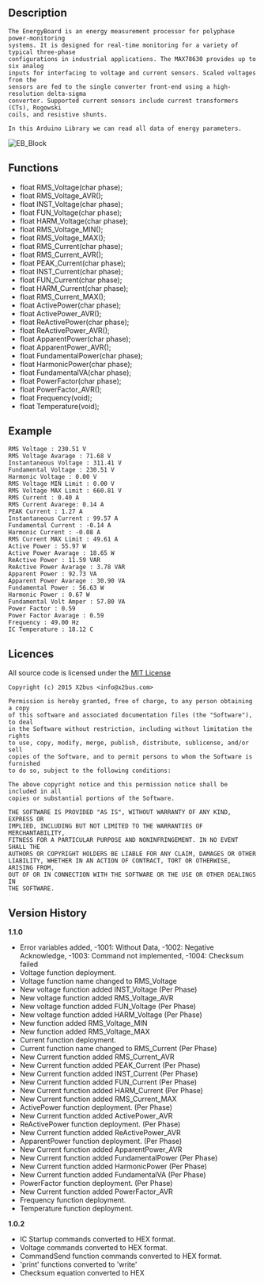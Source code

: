 ## Description
	The EnergyBoard is an energy measurement processor for polyphase power-monitoring 
	systems. It is designed for real-time monitoring for a variety of typical three-phase 
	configurations in industrial applications. The MAX78630 provides up to six analog 
	inputs for interfacing to voltage and current sensors. Scaled voltages from the 
	sensors are fed to the single converter front-end using a high-resolution delta-sigma 
	converter. Supported current sensors include current transformers (CTs), Rogowski 
	coils, and resistive shunts.  
	
	In this Arduino Library we can read all data of energy parameters.

![EB_Block](https://github.com/x2bus/EnergyBoard/blob/master/extras/EnergyBoard_Blok.jpg?raw=true)

## Functions

* float RMS_Voltage(char phase);
* float RMS_Voltage_AVR();
* float INST_Voltage(char phase);
* float FUN_Voltage(char phase);
* float HARM_Voltage(char phase);
* float RMS_Voltage_MIN();
* float RMS_Voltage_MAX();
* float RMS_Current(char phase);
* float RMS_Current_AVR();
* float PEAK_Current(char phase);
* float INST_Current(char phase);
* float FUN_Current(char phase);
* float HARM_Current(char phase);
* float RMS_Current_MAX();
* float ActivePower(char phase);
* float ActivePower_AVR();
* float ReActivePower(char phase);
* float ReActivePower_AVR();
* float ApparentPower(char phase);
* float ApparentPower_AVR();
* float FundamentalPower(char phase);
* float HarmonicPower(char phase);
* float FundamentalVA(char phase);
* float PowerFactor(char phase);
* float PowerFactor_AVR();
* float Frequency(void);
* float Temperature(void);

## Example

	RMS Voltage : 230.51 V
	RMS Voltage Avarage : 71.68 V
	Instantaneous Voltage : 311.41 V
	Fundamental Voltage : 230.51 V
	Harmonic Voltage : 0.00 V
	RMS Voltage MIN Limit : 0.00 V
	RMS Voltage MAX Limit : 660.81 V
	RMS Current : 0.40 A
	RMS Current Avarege: 0.14 A
	PEAK Current : 1.27 A
	Instantaneous Current : 99.57 A
	Fundamental Current : -0.14 A
	Harmonic Current : -0.08 A
	RMS Current MAX Limit : 49.61 A
	Active Power : 55.97 W
	Active Power Avarage : 18.65 W
	ReActive Power : 11.59 VAR
	ReActive Power Avarage : 3.78 VAR
	Apparent Power : 92.73 VA
	Apparent Power Avarage : 30.90 VA
	Fundamental Power : 56.63 W
	Harmonic Power : 0.67 W
	Fundamental Volt Amper : 57.80 VA
	Power Factor : 0.59 
	Power Factor Avarage : 0.59 
	Frequency : 49.00 Hz
	IC Temperature : 18.12 C

## Licences

All source code is licensed under the [MIT License](http://opensource.org/licenses/MIT)

	Copyright (c) 2015 X2bus <info@x2bus.com>
	 
	Permission is hereby granted, free of charge, to any person obtaining a copy
	of this software and associated documentation files (the "Software"), to deal
	in the Software without restriction, including without limitation the rights
	to use, copy, modify, merge, publish, distribute, sublicense, and/or sell
	copies of the Software, and to permit persons to whom the Software is furnished
	to do so, subject to the following conditions:
	 
	The above copyright notice and this permission notice shall be included in all
	copies or substantial portions of the Software.
	 
	THE SOFTWARE IS PROVIDED "AS IS", WITHOUT WARRANTY OF ANY KIND, EXPRESS OR
	IMPLIED, INCLUDING BUT NOT LIMITED TO THE WARRANTIES OF MERCHANTABILITY,
	FITNESS FOR A PARTICULAR PURPOSE AND NONINFRINGEMENT. IN NO EVENT SHALL THE
	AUTHORS OR COPYRIGHT HOLDERS BE LIABLE FOR ANY CLAIM, DAMAGES OR OTHER
	LIABILITY, WHETHER IN AN ACTION OF CONTRACT, TORT OR OTHERWISE, ARISING FROM,
	OUT OF OR IN CONNECTION WITH THE SOFTWARE OR THE USE OR OTHER DEALINGS IN
	THE SOFTWARE.

## Version History

**1.1.0**
* Error variables added, -1001: Without Data, -1002: Negative Acknowledge, -1003: Command not implemented, -1004: Checksum failed
* Voltage function deployment.
* Voltage function name changed to RMS_Voltage
* New voltage function added INST_Voltage (Per Phase)
* New voltage function added RMS_Voltage_AVR
* New voltage function added FUN_Voltage (Per Phase)
* New voltage function added HARM_Voltage (Per Phase)
* New function added RMS_Voltage_MIN
* New function added RMS_Voltage_MAX
* Current function deployment.
* Current function name changed to RMS_Current (Per Phase)
* New Current function added RMS_Current_AVR
* New Current function added PEAK_Current (Per Phase)
* New Current function added INST_Current (Per Phase)
* New Current function added FUN_Current (Per Phase)
* New Current function added HARM_Current (Per Phase)
* New Current function added RMS_Current_MAX
* ActivePower function deployment. (Per Phase)
* New Current function added ActivePower_AVR
* ReActivePower function deployment. (Per Phase)
* New Current function added ReActivePower_AVR
* ApparentPower function deployment. (Per Phase)
* New Current function added ApparentPower_AVR
* New Current function added FundamentalPower (Per Phase)
* New Current function added HarmonicPower (Per Phase)
* New Current function added FundamentalVA (Per Phase)
* PowerFactor function deployment. (Per Phase)
* New Current function added PowerFactor_AVR
* Frequency function deployment.
* Temperature function deployment.
  
**1.0.2**  
* IC Startup commands converted to HEX format.
* Voltage commands converted to HEX format.
* CommandSend function commands converted to HEX format.
* 'print' functions converted to 'write'
* Checksum equation converted to HEX
